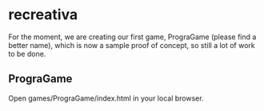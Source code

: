 # recreativa

For the moment, we are creating our first game, PrograGame (please find a better name),
which is now a sample proof of concept, so still a lot of work to be done.


## PrograGame

Open games/PrograGame/index.html in your local browser.

